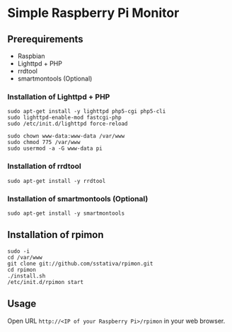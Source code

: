 # Simple Raspberry Pi Monitor



## Prerequirements

* Raspbian
* Lighttpd + PHP
* rrdtool
* smartmontools (Optional)

### Installation of Lighttpd + PHP
~~~
sudo apt-get install -y lighttpd php5-cgi php5-cli
sudo lighttpd-enable-mod fastcgi-php
sudo /etc/init.d/lighttpd force-reload

sudo chown www-data:www-data /var/www
sudo chmod 775 /var/www
sudo usermod -a -G www-data pi  
~~~

### Installation of rrdtool
~~~
sudo apt-get install -y rrdtool
~~~

### Installation of smartmontools (Optional)
~~~
sudo apt-get install -y smartmontools
~~~



## Installation of rpimon
~~~
sudo -i
cd /var/www
git clone git://github.com/sstativa/rpimon.git
cd rpimon
./install.sh
/etc/init.d/rpimon start
~~~



## Usage
Open URL `http://<IP of your Raspberry Pi>/rpimon` in your web browser.
